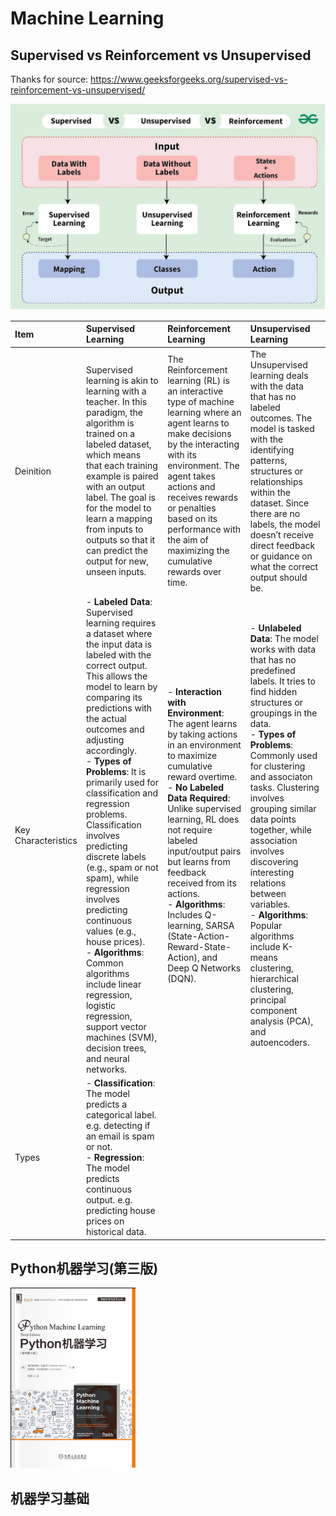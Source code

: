 # Machine Learning

## Supervised vs Reinforcement vs Unsupervised

Thanks for source: https://www.geeksforgeeks.org/supervised-vs-reinforcement-vs-unsupervised/

![s-r-u](img/supervised-reinforcement-unsupervised.png)

| Item | Supervised Learning | Reinforcement Learning | Unsupervised Learning |
| :-- | :-- | :-- | :-- |
| Deinition | Supervised learning is akin to learning with a teacher. In this paradigm, the algorithm is trained on a labeled dataset, which means that each training example is paired with an output label. The goal is for the model to learn a mapping from inputs to outputs so that it can predict the output for new, unseen inputs. | The Reinforcement learning (RL) is an interactive type of machine learning where an agent learns to make decisions by the interacting with its environment. The agent takes actions and receives rewards or penalties based on its performance with the aim of maximizing the cumulative rewards over time. | The Unsupervised learning deals with the data that has no labeled outcomes. The model is tasked with the identifying patterns, structures or relationships within the dataset. Since there are no labels, the model doesn’t receive direct feedback or guidance on what the correct output should be. |
| Key Characteristics | - **Labeled Data**: Supervised learning requires a dataset where the input data is labeled with the correct output. This allows the model to learn by comparing its predictions with the actual outcomes and adjusting accordingly.<br>- **Types of Problems**: It is primarily used for classification and regression problems. Classification involves predicting discrete labels (e.g., spam or not spam), while regression involves predicting continuous values (e.g., house prices).<br>- **Algorithms**: Common algorithms include linear regression, logistic regression, support vector machines (SVM), decision trees, and neural networks. | - **Interaction with Environment**: The agent learns by taking actions in an environment to maximize cumulative reward overtime.<br>- **No Labeled Data Required**: Unlike supervised learning, RL does not require labeled input/output pairs but learns from feedback received from its actions.<br>- **Algorithms**: Includes Q-learning, SARSA (State-Action-Reward-State-Action), and Deep Q Networks (DQN). | - **Unlabeled Data**: The model works with data that has no predefined labels. It tries to find hidden structures or groupings in the data.<br>- **Types of Problems**: Commonly used for clustering and associaton tasks. Clustering involves grouping similar data points together, while association involves discovering interesting relations between variables.<br>- **Algorithms**: Popular algorithms include K-means clustering, hierarchical clustering, principal component analysis (PCA), and autoencoders. |
| Types | - **Classification**: The model predicts a categorical label. e.g. detecting if an email is spam or not.<br>- **Regression**: The model predicts continuous output. e.g. predicting house prices on historical data. | | |



## Python机器学习(第三版)

![Python-ML-III](img/Python-ML-III-book-cover.png)

## 机器学习基础